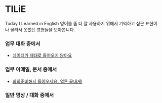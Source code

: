 # TILiE
Today I Learned in English
영어를 좀 더 잘 사용하기 위해서 기억하고 싶은 표현이나 몰라서 못썼던 표현들을 모아봅니다. 

### 업무 대화 중에서 
- [데이터가 제대로 들어오지 않아요](dialog/data.md)

### 업무 이메일, 문서 중에서 
- [회의준비해서 들어오세요. 얼른 끝내게!](email/meeting.md)

### 일반 영상 / 대화 중에서 
